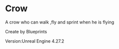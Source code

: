 # Crow
A crow who can walk ,fly and  sprint when he is flying
  
Create by Blueprints
  
Version:Unreal Engine 4.27.2
